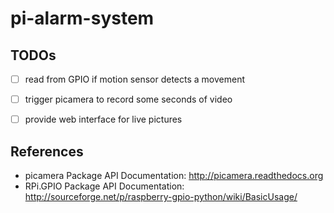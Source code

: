 # pi-alarm-system


## TODOs
- [ ] read from GPIO if motion sensor detects a movement
- [ ] trigger picamera to record some seconds of video
- [ ] provide web interface for live pictures


## References

- picamera Package API Documentation: http://picamera.readthedocs.org
- RPi.GPIO Package API Documentation: http://sourceforge.net/p/raspberry-gpio-python/wiki/BasicUsage/
